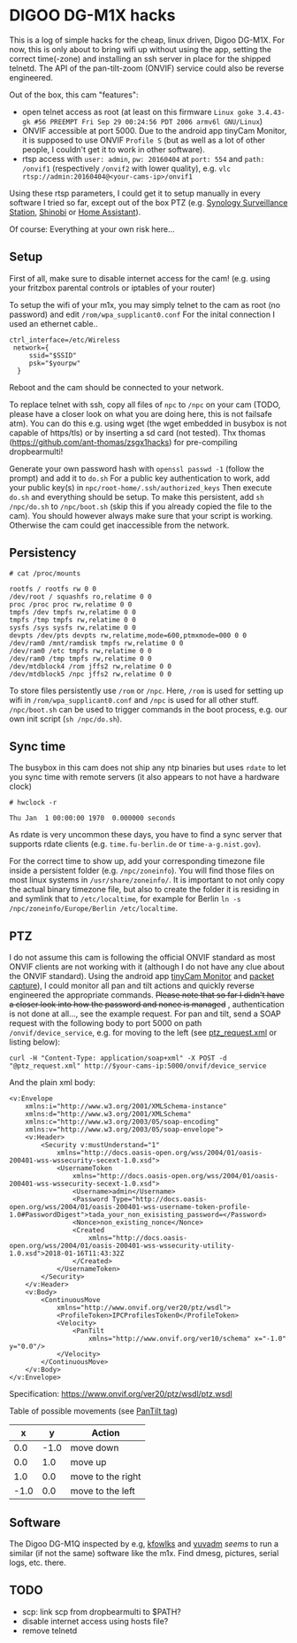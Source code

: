 # DIGOO DG-M1X hacks

This is a log of simple hacks for the cheap, linux driven, Digoo DG-M1X. For now, this is only about to bring wifi up without using the app, setting the correct time(-zone) and installing an ssh server in place for the shipped telnetd. The API of the pan-tilt-zoom (ONVIF) service could also be reverse engineered.

Out of the box, this cam "features":
- open telnet access as root (at least on this firmware `Linux goke 3.4.43-gk #56 PREEMPT Fri Sep 29 00:24:56 PDT 2006 armv6l GNU/Linux`)
- ONVIF accessible at port 5000. Due to the android app tinyCam Monitor, it is supposed to use ONVIF `Profile S` (but as well as a lot of other people, I couldn't get it to work in other software). 
- rtsp access with `user: admin`, `pw: 20160404` at `port: 554` and `path: /onvif1` (respectively `/onvif2` with lower quality), e.g. `vlc rtsp://admin:20160404@<your-cams-ip>/onvif1`

Using these rtsp parameters, I could get it to setup manually in every software I tried so far, except out of the box PTZ (e.g. [Synology Surveillance Station](https://www.synology.com/de-de/surveillance), [Shinobi](https://github.com/ShinobiCCTV/Shinobi) or [Home Assistant](https://home-assistant.io/)).

Of course: Everything at your own risk here…


## Setup

First of all, make sure to disable internet access for the cam! (e.g. using your fritzbox parental controls or iptables of your router)

To setup the wifi of your m1x, you may simply telnet to the cam as root (no password) and edit `/rom/wpa_supplicant0.conf`
For the inital connection I used an ethernet cable..

```
ctrl_interface=/etc/Wireless  
 network={ 
     ssid="$SSID"   
     psk="$yourpw"
  }
```

Reboot and the cam should be connected to your network.

To replace telnet with ssh, copy all files of `npc` to `/npc` on your cam (TODO, please have a closer look on what you are doing here, this is not failsafe atm). You can do this e.g. using wget
(the wget embedded in busybox is not capable of https/tls) or by inserting a sd card (not tested).
Thx thomas (https://github.com/ant-thomas/zsgx1hacks) for pre-compiling dropbearmulti!

Generate your own password hash with `openssl passwd -1` (follow the prompt) and add it to `do.sh`
For a public key authentication to work, add your public key(s) in `npc/root-home/.ssh/authorized_keys`
Then execute `do.sh` and everything should be setup. To make this persistent, add `sh /npc/do.sh` to `/npc/boot.sh` (skip this if you already copied the file to the cam). You should however always make sure that your script is working. Otherwise the cam could get inaccessible from the network.


## Persistency

```
# cat /proc/mounts 

rootfs / rootfs rw 0 0
/dev/root / squashfs ro,relatime 0 0
proc /proc proc rw,relatime 0 0
tmpfs /dev tmpfs rw,relatime 0 0
tmpfs /tmp tmpfs rw,relatime 0 0
sysfs /sys sysfs rw,relatime 0 0
devpts /dev/pts devpts rw,relatime,mode=600,ptmxmode=000 0 0
/dev/ram0 /mnt/ramdisk tmpfs rw,relatime 0 0
/dev/ram0 /etc tmpfs rw,relatime 0 0
/dev/ram0 /tmp tmpfs rw,relatime 0 0
/dev/mtdblock4 /rom jffs2 rw,relatime 0 0
/dev/mtdblock5 /npc jffs2 rw,relatime 0 0

```

To store files persistently use `/rom` or `/npc`. Here, `/rom` is used for setting up wifi in `/rom/wpa_supplicant0.conf` and `/npc` is used for all other stuff. `/npc/boot.sh` can be used to trigger commands in the boot process, e.g. our own init script (`sh /npc/do.sh`).



## Sync time

The busybox in this cam does not ship any ntp binaries but uses `rdate` to let you sync time with remote servers (it also appears to not have a hardware clock)
```
# hwclock -r

Thu Jan  1 00:00:00 1970  0.000000 seconds
```

As rdate is very uncommon these days, you have to find a sync server that supports rdate clients (e.g. `time.fu-berlin.de` or `time-a-g.nist.gov`).

For the correct time to show up, add your corresponding timezone file inside a persistent folder (e.g. `/npc/zoneinfo`). You will find those files on most linux systems in `/usr/share/zoneinfo/`. It is important to not only copy the actual binary timezone file, but also to create the folder it is residing in and symlink that to `/etc/localtime`, for example for Berlin `ln -s /npc/zoneinfo/Europe/Berlin /etc/localtime`.


## PTZ

I do not assume this cam is following the official ONVIF standard as most ONVIF clients are not working with it (although I do not have any clue about the ONVIF standard).
Using the android app [tinyCam Monitor](https://play.google.com/store/apps/details?id=com.alexvas.dvr&hl=de) and [packet capture](https://play.google.com/store/apps/details?id=app.greyshirts.sslcapture&hl=de)), I could monitor all pan and tilt actions and quickly reverse engineered the appropriate commands. ~~Please note that so far I didn't have a closer look into how the password and nonce is managed~~ , authentication is not done at all…, see the example request.
For pan and tilt, send a SOAP request with the following body to port 5000 on path `/onvif/device_service`, e.g. for moving to the left (see [ptz_request.xml](ptz_request.xml) or listing below):

`curl -H "Content-Type: application/soap+xml" -X POST -d "@ptz_request.xml" http://$your-cams-ip:5000/onvif/device_service`

And the plain xml body:
```
<v:Envelope 
    xmlns:i="http://www.w3.org/2001/XMLSchema-instance" 
    xmlns:d="http://www.w3.org/2001/XMLSchema" 
    xmlns:c="http://www.w3.org/2003/05/soap-encoding" 
    xmlns:v="http://www.w3.org/2003/05/soap-envelope">
    <v:Header>
        <Security v:mustUnderstand="1" 
            xmlns="http://docs.oasis-open.org/wss/2004/01/oasis-200401-wss-wssecurity-secext-1.0.xsd">
            <UsernameToken 
                xmlns="http://docs.oasis-open.org/wss/2004/01/oasis-200401-wss-wssecurity-secext-1.0.xsd">
                <Username>admin</Username>
                <Password Type="http://docs.oasis-open.org/wss/2004/01/oasis-200401-wss-username-token-profile-1.0#PasswordDigest">tada_your_non_exisisting_password=</Password>
                <Nonce>non_existing_nonce</Nonce>
                <Created 
                    xmlns="http://docs.oasis-open.org/wss/2004/01/oasis-200401-wss-wssecurity-utility-1.0.xsd">2018-01-16T11:43:32Z
                </Created>
            </UsernameToken>
        </Security>
    </v:Header>
    <v:Body>
        <ContinuousMove 
            xmlns="http://www.onvif.org/ver20/ptz/wsdl">
            <ProfileToken>IPCProfilesToken0</ProfileToken>
            <Velocity>
                <PanTilt 
                    xmlns="http://www.onvif.org/ver10/schema" x="-1.0" y="0.0"/>
            </Velocity>
        </ContinuousMove>
    </v:Body>
</v:Envelope>

```
Specification: https://www.onvif.org/ver20/ptz/wsdl/ptz.wsdl

Table of possible movements (see [PanTilt tag](ptz_request.xml#L26))

| x    | y    | Action            |
|------|------|-------------------|
| 0.0  | -1.0 | move down         |
| 0.0  | 1.0  | move up           |
| 1.0  | 0.0  | move to the right |
| -1.0 | 0.0  | move to the left  |


## Software

The Digoo DG-M1Q inspected by e.g, [kfowlks](https://github.com/kfowlks/DG-M1Q) and [yuvadm](https://github.com/yuvadm/DG-M1Q) _seems_ to run a similar (if not the same) software like the m1x. Find dmesg, pictures, serial logs, etc. there.


## TODO 
  - scp: link scp from dropbearmulti to $PATH?
  - disable internet access using hosts file?
  - remove telnetd

